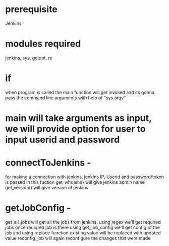 

# prerequisite 
 Jenkins 

# modules required 
 jenkins, sys, getopt, re

# if 
 when program is called the main function will get invoked and its gonna pass the command line arguments with help of "sys.argv"

# main will take arguments as input, we will provide option for user to input userid and password

# connectToJenkins - 
 for making a connection with jenkins, jenkins IP, Userid and password/token is passed in this fuction
 get_whoami() will give jenkins admin name
 get_version() will give version of jenkins

# getJobConfig - 
 get_all_jobs will get all the jobs from jenkins.
 using regex we'll get required jobs
 once reuiqred job is there using get_job_config we'll get config of the job and using replace function existing value will be replaced with updated value
 reconfig_job will again reconfigure the changes that were made
